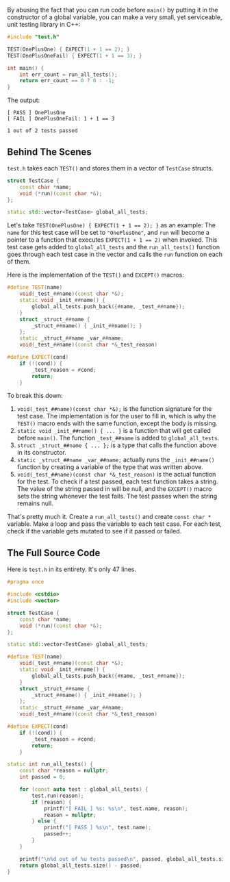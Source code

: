 By abusing the fact that you can run code before `main()` by putting it in the
constructor of a global variable, you can make a very small, yet serviceable,
unit testing library in C++:

```c++
#include "test.h"

TEST(OnePlusOne) { EXPECT(1 + 1 == 2); }
TEST(OnePlusOneFail) { EXPECT(1 + 1 == 3); }

int main() {
    int err_count = run_all_tests();
    return err_count == 0 ? 0 : -1;
}
```

The output:

```
[ PASS ] OnePlusOne
[ FAIL ] OnePlusOneFail: 1 + 1 == 3

1 out of 2 tests passed
```

## Behind The Scenes

`test.h` takes each `TEST()` and stores them in a vector of `TestCase` structs.

```c++
struct TestCase {
    const char *name;
    void (*run)(const char *&);
};

static std::vector<TestCase> global_all_tests;
```

Let's take `TEST(OnePlusOne) { EXPECT(1 + 1 == 2); }` as an example: The `name`
for this test case will be set to `"OnePlusOne"`, and `run` will become a
pointer to a function that executes `EXPECT(1 + 1 == 2)` when invoked.
This test case gets added to `global_all_tests` and the `run_all_tests()` function
goes through each test case in the vector and calls the `run` function on each of them.

Here is the implementation of the `TEST()` and `EXCEPT()` macros:

```c++
#define TEST(name)                                                             \
    void(_test_##name)(const char *&);                                         \
    static void _init_##name() {                                               \
        global_all_tests.push_back({#name, _test_##name});                     \
    }                                                                          \
    struct _struct_##name {                                                    \
        _struct_##name() { _init_##name(); }                                   \
    };                                                                         \
    static _struct_##name _var_##name;                                         \
    void(_test_##name)(const char *&_test_reason)

#define EXPECT(cond)                                                           \
    if (!(cond)) {                                                             \
        _test_reason = #cond;                                                  \
        return;                                                                \
    }
```

To break this down:
  1. `void(_test_##name)(const char *&);` is the function signature for the test case.
     The implementation is for the user to fill in, which is why the `TEST()` macro
     ends with the same function, except the body is missing.
  2. `static void _init_##name() { ... }` is a function that will get called before `main()`.
     The function `_test_##name` is added to `global_all_tests`.
  3. `struct _struct_##name { ... };` is a type that calls the function above in its
     constructor.
  4. `static _struct_##name _var_##name;` actually runs the `_init_##name()` function
     by creating a variable of the type that was written above.
  5. `void(_test_##name)(const char *&_test_reason)` is the actual function for the test.
     To check if a test passed, each test function takes a string. The value of the
     string passed in will be null, and the `EXCEPT()` macro sets the string whenever
     the test fails. The test passes when the string remains null.

That's pretty much it. Create a `run_all_tests()` and create `const char *` variable.
Make a loop and pass the variable to each test case. For each test, check if the
variable gets mutated to see if it passed or failed.

## The Full Source Code

Here is `test.h` in its entirety. It's only 47 lines.

```c++
#pragma once

#include <cstdio>
#include <vector>

struct TestCase {
    const char *name;
    void (*run)(const char *&);
};

static std::vector<TestCase> global_all_tests;

#define TEST(name)                                                             \
    void(_test_##name)(const char *&);                                         \
    static void _init_##name() {                                               \
        global_all_tests.push_back({#name, _test_##name});                     \
    }                                                                          \
    struct _struct_##name {                                                    \
        _struct_##name() { _init_##name(); }                                   \
    };                                                                         \
    static _struct_##name _var_##name;                                         \
    void(_test_##name)(const char *&_test_reason)

#define EXPECT(cond)                                                           \
    if (!(cond)) {                                                             \
        _test_reason = #cond;                                                  \
        return;                                                                \
    }

static int run_all_tests() {
    const char *reason = nullptr;
    int passed = 0;

    for (const auto test : global_all_tests) {
        test.run(reason);
        if (reason) {
            printf("[ FAIL ] %s: %s\n", test.name, reason);
            reason = nullptr;
        } else {
            printf("[ PASS ] %s\n", test.name);
            passed++;
        }
    }

    printf("\n%d out of %u tests passed\n", passed, global_all_tests.size());
    return global_all_tests.size() - passed;
}
```
